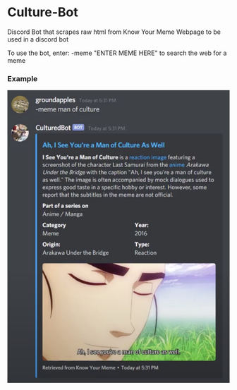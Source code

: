 # Culture-Bot
Discord Bot that scrapes raw html from Know Your Meme Webpage to be used in a discord bot

To use the bot, enter: -meme "ENTER MEME HERE" to search the web for a meme


### Example
![Click Here for an Example](/Example_Command.png?raw=true "Title")
